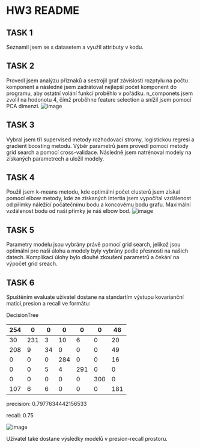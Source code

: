 # HW3 README
## TASK 1
Seznamil jsem se s datasetem a využil attributy v kodu.

## TASK 2
Provedl jsem analýzu příznaků a sestrojil graf závislosti rozptylu na počtu komponent a následně jsem zadrátoval nejlepší počet komponent do programu, aby ostatní volání funkcí proběhlo v pořádku. n_componets jsem zvolil na hodonotu 4, čímž proběhne feature selection a snížil
jsem pomocí PCA dimenzi.
![image](https://github.com/user-attachments/assets/a376c843-6cdd-47f2-8d75-4f989b9ab005)

## TASK 3
Vybral jsem tři supervised metody rozhodovací stromy, logistickou regresi a gradient boosting metodu. Výběr parametrů jsem provedl pomocí metody grid search a pomocí cross-validace. Následně jsem natrénoval modely na získaných parametrech a uložil modely.

## TASK 4
Použil jsem k-means metodu, kde optimální počet clusterů jsem získal pomocí elbow metody, kde ze získaných intertia jsem vypočítal vzdálenost od přímky náležící počátečnímu bodu a koncovému bodu grafu. Maximální vzdálenost bodu od naší přímky je náš elbow bod.
![image](https://github.com/user-attachments/assets/25ce1234-8cbe-4246-8f58-9dbb6a64df34)

## TASK 5
Parametry modelu jsou vybrány právě pomocí grid search, jelikož jsou optimální pro naší úlohu a modely byly vybrány podle přesnosti na našich datech.
Komplikací úlohy bylo dlouhé zkoušení parametrů a čekání na výpočet grid sreach.

## TASK 6
Spuštěním evaluate uživatel dostane na standartím výstupu kovarianční matici,presion a recall ve formátu:

DecisionTree

|   254 |     0 |     0 |     0 |     0 |     0 |    46 |
|-------|-------|-------|-------|-------|-------|-------|
|    30 |   231 |     3 |    10 |     6 |     0 |    20 |
|   208 |     9 |    34 |     0 |     0 |     0 |    49 |
|     0 |     0 |     0 |   284 |     0 |     0 |    16 |
|     0 |     0 |     5 |     4 |   291 |     0 |     0 |
|     0 |     0 |     0 |     0 |     0 |   300 |     0 |
|   107 |     6 |     6 |     0 |     0 |     0 |   181 |

precision: 0.7977634442156533

recall: 0.75

![image](https://github.com/user-attachments/assets/5ec2a9df-2bda-42d2-9072-7fc58f66f10b)

Uživatel také dostane výsledky modelů v presion-recall prostoru.
